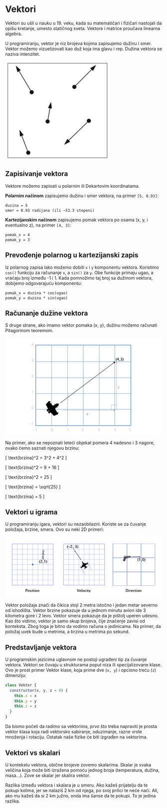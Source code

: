 # Vektori

Vektori su ušli u nauku u 19. veku, kada su matematičari i fizičari nastojali da opišu kretanje, umesto statičnog sveta. Vektore i matrice proučava linearna algebra.

U programiranju, vektor je niz brojeva kojima zapisujemo dužinu i smer. Vektor možemo vizuelizovati kao duž koja ima glavu i rep. Dužina vektora se naziva intenzitet.

![vektori](slike/vectori.png)

## Zapisivanje vektora

Vektore možemo zapisati u polarnim ili Dekartovim koordinatama. 

**Polarnim načinom** zapisujemo dužinu i smer vektora, na primer `[5, 0.93]`:

```
duzina = 5
smer = 0.93 radijana (ili ~53.3 stepeni)
```

**Kartezijanskim načinom** zapisujemo pomak vektora po osama (x, y, i eventualno z), na primer `[4, 3]`:

```
pomak_x = 4
pomak_y = 3
```

## Prevođenje polarnog u kartezijanski zapis

Iz polarnog zapisa lako možemo dobiti `x` i `y` komponentu vektora. Koristimo `cos()` funkciju za računanje `x`, a `sin()` za `y`. Obe funkcije primaju ugao, a vraćaju broj između -1 i 1. Kada pomnožimo taj broj sa dužinom vektora, dobijemo odgovarajuću komponentu:

```
pomak_x = duzina * cos(ugao)
pomak_y = duzina * sin(ugao)
```

## Računanje dužine vektora

S druge strane, ako imamo vektor pomaka (x, y), dužinu možemo računati Pitagorinom teoremom.

![vector-magnitude](slike/vektori-pitagora.jpg)

Na primer, ako se nepoznati leteći objekat pomera 4 nadesno i 3 nagore, ovako ćemo saznati njegovu brzinu:

\[
\text{brzina}^2 = 3^2 + 4^2
\]

\[
\text{brzina}^2 = 9 + 16
\]

\[
\text{brzina}^2 = 25
\]

\[
\text{brzina} = \sqrt{25}
\]

\[
\text{brzina} = 5
\]

## Vektori u igrama

U programiranju igara, vektori su nezaobilazni. Koriste se za čuvanje položaja, brzine, smera. Ovo su neki 2D primeri:

![vektori](slike/vektori-u-igrama.jpg)

Vektor položaja znači da čikica stoji 2 metra istočno i jedan metar severno od ishodišta. Vektor brzine pokazuje da u jednom minutu avion ide 3 kilometra gore i 2 levo. Vektor smera pokazuje da je pištolj uperen udesno. Kao što vidimo, vektor je samo skup brojeva, čije značenje zavisi od konteksta. Zbog toga je bitno da vodimo računa o jedinicama. Na primer, da položaj uvek bude u metrima, a brzina u metrima po sekund.

## Predstavljanje vektora

U programskim jezicima uglavnom ne postoji ugrađeni tip za čuvanje vektora. Vektori se čuvaju u strukturama poput niza ili specijalizovane klase. Ovo je prost primer Vektor klase, koja prime dve (`x, y`) i opciono treću (`z`) dimenziju:

```js
class Vektor {
  constructor(x, y, z = 0) {
    this.x = x
    this.y = y
    this.z = z
  }
}
```

Da bismo počeli da radimo sa vektorima, prvo što treba napraviti je prosta vektor klasa koja radi vektorsko sabiranje, oduzimanje, razne vrste množenja i rotaciju. Ostatak naše fizike će biti izgrađen na vektorima.

## Vektori vs skalari

U kontekstu vektora, obične brojeve zovemo skalarima. Skalar je svaka veličina koja može biti izražena pomoću jednog broja (temperatura, dužina, masa...). Zove se skalar jer skalira vektor.

Razlika između vektora i skalara je u smeru. Ako kažeš prijatelju da te pokupi kolima, jer se nalaziš 2 km od njega, po svoj prilici te neće naći. Ali, ako mu kažeš da si 2 km južno, onda ima šanse da te pokupi. To je jedina razlika.
